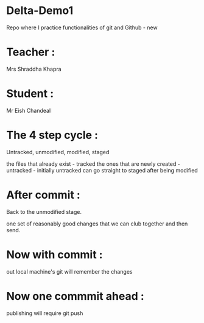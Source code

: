 # Delta-Demo1
Repo where I practice functionalities of git and Github - new 

# Teacher :
Mrs Shraddha Khapra

# Student :
Mr Eish Chandeal

# The 4 step cycle : 
Untracked, unmodified, modified, staged

the files that already exist - tracked
the ones that are newly created - untracked - initially
untracked can go straight to staged after being modified

# After commit :
Back to the unmodified stage.

one set of reasonably good changes that we can club together
and then send.

# Now with commit :
out local machine's git will remember the changes

# Now one commmit ahead :
publishing will require git push